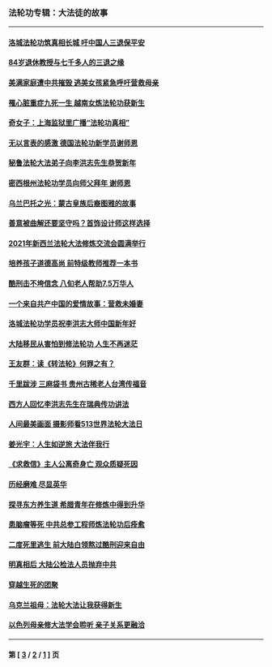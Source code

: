 ### 法轮功专辑：大法徒的故事
---
#### [洛城法轮功筑真相长城 吁中国人三退保平安](../../pages/nf1147481/n13892471.md?02210430) 
#### [84岁退休教授与七千多人的三退之缘](../../pages/nf1147481/n13796650.md?02210430) 
#### [美满家庭遭中共摧毁 逃美女孩紧急呼吁营救母亲](../../pages/nf1147481/n13792859.md?02210430) 
#### [罹心脏重症九死一生 越南女炼法轮功获新生](../../pages/nf1147481/n13732766.md?02210430) 
#### [奇女子：上海监狱里广播“法轮功真相”](../../pages/nf1147481/n13726443.md?02210430) 
#### [无以言表的感激 德国法轮功新学员谢师恩](../../pages/nf1147481/n13543790.md?02210430) 
#### [秘鲁法轮大法弟子向李洪志先生恭贺新年](../../pages/nf1147481/n13540182.md?02210430) 
#### [密西根州法轮功学员向师父拜年 谢师恩](../../pages/nf1147481/n13538183.md?02210430) 
#### [乌兰巴托之光：蒙古皇族后裔图雅的故事](../../pages/nf1147481/n13155759.md?02210430) 
#### [善意被曲解还要坚守吗？首饰设计师这样选择](../../pages/nf1147481/n13077575.md?02210430) 
#### [2021年新西兰法轮大法修炼交流会圆满举行](../../pages/nf1147481/n13033149.md?02210430) 
#### [培养孩子道德高尚 前特级教师推荐一本书](../../pages/nf1147481/n12938640.md?02210430) 
#### [酷刑击不垮信念 八旬老人帮助7.5万华人](../../pages/nf1147481/n12880712.md?02210430) 
#### [一个来自共产中国的爱情故事：营救未婚妻](../../pages/nf1147481/n12778386.md?02210430) 
#### [洛城法轮功学员祝李洪志大师中国新年好](../../pages/nf1147481/n12724685.md?02210430) 
#### [大陆移民从害怕到修法轮功 人生不再迷茫](../../pages/nf1147481/n12414325.md?02210430) 
#### [王友群：读《转法轮》何罪之有？](../../pages/nf1147481/n12408647.md?02210430) 
#### [千里跋涉 三麻袋书 贵州古稀老人台湾传福音](../../pages/nf1147481/n12198750.md?02210430) 
#### [西方人回忆李洪志先生在瑞典传功讲法](../../pages/nf1147481/n12099607.md?02210430) 
#### [人间最美画面 摄影师看513世界法轮大法日](../../pages/nf1147481/n12094118.md?02210430) 
#### [姜光宇：人生如逆旅 大法伴我行](../../pages/nf1147481/n12088664.md?02210430) 
#### [《求救信》主人公离奇身亡 观众质疑死因](../../pages/nf1147481/n11845215.md?02210430) 
#### [历经磨难 尽显英华](../../pages/nf1147481/n11723297.md?02210430) 
#### [探寻东方养生道 希腊青年在修炼中得到升华](../../pages/nf1147481/n11494502.md?02210430) 
#### [患脑瘤等死 中共总参工程师炼法轮功后痊愈](../../pages/nf1147481/n11466682.md?02210430) 
#### [二度死里逃生 前大陆白领熬过酷刑迎来自由](../../pages/nf1147481/n11368594.md?02210430) 
#### [明真相后 大陆公检法人员抛弃中共](../../pages/nf1147481/n11358618.md?02210430) 
#### [穿越生死的团聚](../../pages/nf1147481/n11258922.md?02210430) 
#### [乌克兰祖母：法轮大法让我获得新生](../../pages/nf1147481/n11269457.md?02210430) 
#### [以色列母亲修大法学会聆听 亲子关系更融洽](../../pages/nf1147481/n11268195.md?02210430) 

---
#### 第 [ [3](./3.md?02210430) / [2](./2.md?02210430) / [1](./1.md?02210430) ] 页
